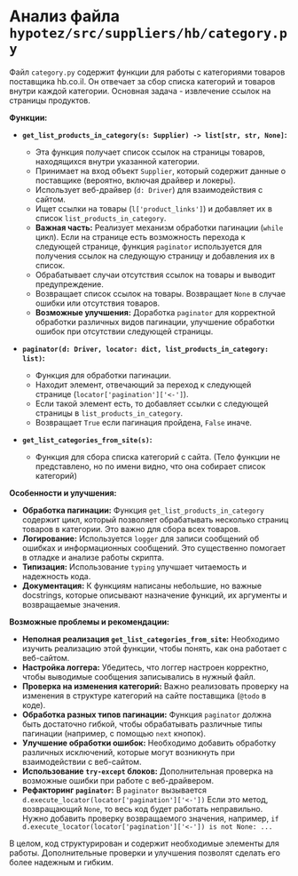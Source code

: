 # Анализ файла `hypotez/src/suppliers/hb/category.py`

Файл `category.py` содержит функции для работы с категориями товаров поставщика hb.co.il.  Он отвечает за сбор списка категорий и товаров внутри каждой категории.  Основная задача - извлечение ссылок на страницы продуктов.

**Функции:**

* **`get_list_products_in_category(s: Supplier) -> list[str, str, None]`:**
    * Эта функция получает список ссылок на страницы товаров, находящихся внутри указанной категории.
    * Принимает на вход объект `Supplier`, который содержит данные о поставщике (вероятно, включая драйвер и локеры).
    * Использует веб-драйвер (`d: Driver`) для взаимодействия с сайтом.
    * Ищет ссылки на товары (`l['product_links']`) и добавляет их в список `list_products_in_category`.
    * **Важная часть:**  Реализует механизм обработки пагинации (`while` цикл). Если на странице есть возможность перехода к следующей странице, функция `paginator` используется для получения ссылок на следующую страницу и добавления их в список.
    * Обрабатывает случаи отсутствия ссылок на товары и выводит предупреждение.
    * Возвращает список ссылок на товары. Возвращает `None` в случае ошибки или отсутствия товаров.
    * **Возможные улучшения:** Доработка `paginator` для корректной обработки различных видов пагинации,  улучшение обработки ошибок при отсутствии следующей страницы.


* **`paginator(d: Driver, locator: dict, list_products_in_category: list)`:**
    *  Функция для обработки пагинации.
    *  Находит элемент, отвечающий за переход к следующей странице (`locator['pagination']['<-']`).
    *  Если такой элемент есть, то добавляет ссылки с следующей страницы в `list_products_in_category`.
    *  Возвращает `True` если пагинация пройдена, `False` иначе.


* **`get_list_categories_from_site(s)`:**
    * Функция для сбора списка категорий с сайта.  (Тело функции не представлено, но по имени видно, что она собирает список категорий)


**Особенности и улучшения:**

* **Обработка пагинации:** Функция `get_list_products_in_category` содержит цикл, который позволяет обрабатывать несколько страниц товаров в категории. Это важно для сбора всех товаров.
* **Логирование:** Используется `logger` для записи сообщений об ошибках и информационных сообщений. Это существенно помогает в отладке и анализе работы скрипта.
* **Типизация:**  Использование `typing` улучшает читаемость и надежность кода.
* **Документация:**  К функциям написаны небольшие, но важные docstrings, которые описывают назначение функций, их аргументы и возвращаемые значения.



**Возможные проблемы и рекомендации:**

* **Неполная реализация `get_list_categories_from_site`:**  Необходимо изучить реализацию этой функции, чтобы понять, как она работает с веб-сайтом.
* **Настройка логгера:**  Убедитесь, что логгер настроен корректно, чтобы выводимые сообщения записывались в нужный файл.
* **Проверка на изменения категорий:**  Важно реализовать проверку на изменения в структуре категорий на сайте поставщика (`@todo` в коде).
* **Обработка разных типов пагинации:**  Функция `paginator` должна быть достаточно гибкой, чтобы обрабатывать различные типы пагинации (например, с помощью `next` кнопок).
* **Улучшение обработки ошибок:**  Необходимо добавить обработку различных исключений, которые могут возникнуть при взаимодействии с веб-сайтом.
* **Использование `try-except` блоков:**  Дополнительная проверка на возможные ошибки при работе с веб-драйвером.
* **Рефакторинг `paginator`:** В `paginator` вызывается `d.execute_locator(locator['pagination']['<-'])`  Если это метод, возвращающий `None`, то весь код будет работать неправильно. Нужно добавить проверку возвращаемого значения, например, `if d.execute_locator(locator['pagination']['<-']) is not None: ...`


В целом, код структурирован и содержит необходимые элементы для работы.  Дополнительные проверки и улучшения позволят сделать его более надежным и гибким.